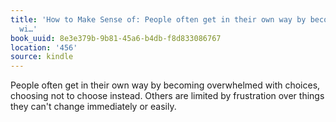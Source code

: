 ```yaml
---
title: 'How to Make Sense of: People often get in their own way by becoming overwhelmed
  wi…'
book_uuid: 8e3e379b-9b81-45a6-b4db-f8d833086767
location: '456'
source: kindle
---
```


People often get in their own way by becoming overwhelmed with choices, choosing not to choose instead. Others are limited by frustration over things they can't change immediately or easily.